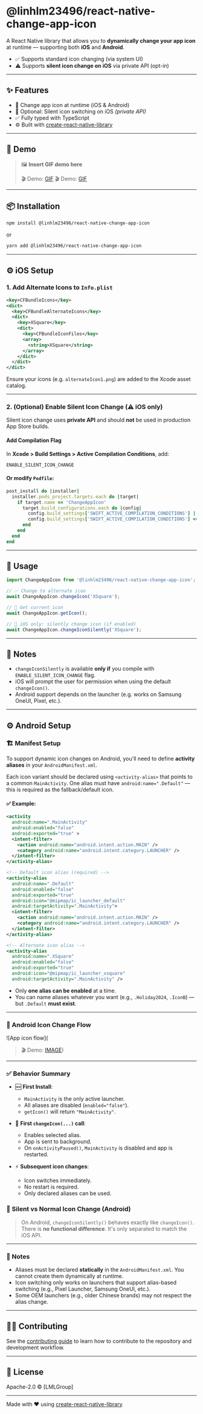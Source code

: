 # @linhlm23496/react-native-change-app-icon

A React Native library that allows you to **dynamically change your app icon** at runtime — supporting both **iOS** and **Android**.

- ✅ Supports standard icon changing (via system UI)
- ⚠️ Supports **silent icon change on iOS** via private API (opt-in)

---

## ✨ Features

- 🔄 Change app icon at runtime (iOS & Android)
- 🤫 Optional: Silent icon switching on iOS _(private API)_
- ✅ Fully typed with TypeScript
- ⚙️ Built with [create-react-native-library](https://github.com/callstack/react-native-builder-bob)

---

## 📸 Demo

> 🖼️ **Insert GIF demo here**
>
> 🎬 Demo: [GIF](https://s3.tebi.io/doctruyen/demo-change-app-icon-android.gif)
> 🎬 Demo: [GIF](https://s3.tebi.io/doctruyen/demo-change-app-icon-Ios.gif)

---

## 📦 Installation

```bash
npm install @linhlm23496/react-native-change-app-icon
```

or

```bash
yarn add @linhlm23496/react-native-change-app-icon
```

---

## ⚙️ iOS Setup

### 1. Add Alternate Icons to `Info.plist`

```xml
<key>CFBundleIcons</key>
<dict>
  <key>CFBundleAlternateIcons</key>
  <dict>
    <key>XSquare</key>
    <dict>
      <key>CFBundleIconFiles</key>
      <array>
        <string>XSquare</string>
      </array>
    </dict>
  </dict>
</dict>
```

Ensure your icons (e.g. `alternateIcon1.png`) are added to the Xcode asset catalog.

---

### 2. (Optional) Enable Silent Icon Change (⚠️ iOS only)

Silent icon change uses **private API** and should **not** be used in production App Store builds.

#### Add Compilation Flag

In **Xcode > Build Settings > Active Compilation Conditions**, add:

```
ENABLE_SILENT_ICON_CHANGE
```

#### Or modify `Podfile`:

```ruby
post_install do |installer|
  installer.pods_project.targets.each do |target|
    if target.name == 'ChangeAppIcon'
      target.build_configurations.each do |config|
        config.build_settings['SWIFT_ACTIVE_COMPILATION_CONDITIONS'] ||= ['$(inherited)']
        config.build_settings['SWIFT_ACTIVE_COMPILATION_CONDITIONS'] << 'ENABLE_SILENT_ICON_CHANGE'
      end
    end
  end
end
```

---

## 🧪 Usage

```ts
import ChangeAppIcon from '@linhlm23496/react-native-change-app-icon';

// ✅ Change to alternate icon
await ChangeAppIcon.changeIcon('XSquare');

// 🔁 Get current icon
await ChangeAppIcon.getIcon();

// 🤫 iOS only: silently change icon (if enabled)
await ChangeAppIcon.changeIconSilently('XSquare');
```

---

## 📌 Notes

- `changeIconSilently` is available **only if** you compile with `ENABLE_SILENT_ICON_CHANGE` flag.
- iOS will prompt the user for permission when using the default `changeIcon()`.
- Android support depends on the launcher (e.g. works on Samsung OneUI, Pixel, etc.).

---

## ⚙️ Android Setup

### 🏗️ Manifest Setup

To support dynamic icon changes on Android, you'll need to define **activity aliases** in your `AndroidManifest.xml`.

Each icon variant should be declared using `<activity-alias>` that points to a common `MainActivity`. One alias must have `android:name=".Default"` — this is required as the fallback/default icon.

#### ✅ Example:

```xml
<activity
  android:name=".MainActivity"
  android:enabled="false"
  android:exported="true" >
  <intent-filter>
    <action android:name="android.intent.action.MAIN" />
    <category android:name="android.intent.category.LAUNCHER" />
  </intent-filter>
</activity-alias>

<!-- Default icon alias (required) -->
<activity-alias
  android:name=".Default"
  android:enabled="false"
  android:exported="true"
  android:icon="@mipmap/ic_launcher_default"
  android:targetActivity=".MainActivity">
  <intent-filter>
    <action android:name="android.intent.action.MAIN" />
    <category android:name="android.intent.category.LAUNCHER" />
  </intent-filter>
</activity-alias>

<!-- Alternate icon alias -->
<activity-alias
  android:name=".XSquare"
  android:enabled="false"
  android:exported="true"
  android:icon="@mipmap/ic_launcher_xsquare"
  android:targetActivity=".MainActivity" />
```

- Only **one alias can be enabled** at a time.
- You can name aliases whatever you want (e.g., `.Holiday2024`, `.IconB`) — but `.Default` **must exist**.

---

### 🚦 Android Icon Change Flow

![App icon flow](

> 🎬 Demo: [IMAGE](https://s3.tebi.io/doctruyen/flow-change-icon-android.png))

---

### ✅ Behavior Summary

- 🆕 **First Install**:
  - `MainActivity` is the only active launcher.
  - All aliases are disabled (`enabled="false"`).
  - `getIcon()` will return `"MainActivity"`.

- 🔁 **First `changeIcon(...)` call**:
  - Enables selected alias.
  - App is sent to background.
  - On `onActivityPaused()`, `MainActivity` is disabled and app is restarted.

- ⚡ **Subsequent icon changes**:
  - Icon switches immediately.
  - No restart is required.
  - Only declared aliases can be used.

### 🚀 Silent vs Normal Icon Change (Android)

> On Android, `changeIconSilently()` behaves exactly like `changeIcon()`. There is **no functional difference**. It's only separated to match the iOS API.

---

### 🧠 Notes

- Aliases must be declared **statically** in the `AndroidManifest.xml`. You cannot create them dynamically at runtime.
- Icon switching only works on launchers that support alias-based switching (e.g., Pixel Launcher, Samsung OneUI, etc.).
- Some OEM launchers (e.g., older Chinese brands) may not respect the alias change.

---

## 🧑‍💻 Contributing

See the [contributing guide](CONTRIBUTING.md) to learn how to contribute to the repository and development workflow.

---

## 📄 License

Apache-2.0 © [LMLGroup]

---

Made with ❤️ using [create-react-native-library](https://github.com/callstack/react-native-builder-bob)
